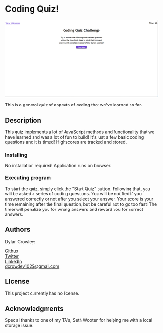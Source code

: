 # Coding Quiz!

![Screenshot of application](./assets/images/screenshot.PNG)

This is a general quiz of aspects of coding that we've learned so far.

## Description

This quiz implements a lot of JavaScript methods and functionality that we have learned and was a lot of fun to build!
It's just a few basic coding questions and it is timed! Highscores are tracked and stored.

### Installing

No installation required! Application runs on browser.

### Executing program

To start the quiz, simply click the "Start Quiz" button. Following that, you will be asked a series of coding questions.
You will be notified if you answered correctly or not after you select your answer. Your score is your time remaining after
the final question, but be careful not to go too fast! The timer will penalize you for wrong answers and reward you for correct
answers.

## Authors

Dylan Crowley:

[Github](https://github.com/dcrowdev)  
[Twitter](https://twitter.com/dcrowdev)  
[LinkedIn](https://www.linkedin.com/in/dylan-crowley-3974b8252/)  
dcrowdev1025@gmail.com

## License

This project currently has no license.

## Acknowledgments

Special thanks to one of my TA's, Seth Wooten for helping me with a local storage issue.